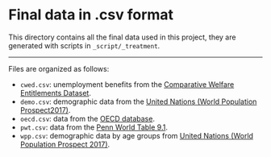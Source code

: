 # Final data in .csv format

This directory contains all the final data used in this project, they are generated with scripts in `_script/_treatment`.

---

Files are organized as follows:

- `cwed.csv`: unemployment benefits from the [Comparative Welfare Entitlements Dataset](http://cwed2.org/).
- `demo.csv`: demographic data from the [United Nations (World Population Prospect2017)](https://population.un.org/wpp/).
- `oecd.csv`: data from the [OECD database](https://data.oecd.org/).
- `pwt.csv`: data from the [Penn World Table 9.1](https://www.rug.nl/ggdc/productivity/pwt/).
- `wpp.csv`: demographic data by age groups from [United Nations (World Population Prospect 2017)](https://population.un.org/wpp/).
